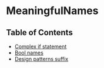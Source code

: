 # MeaningfulNames
## Table of Contents
- [Complex if statement](https://github.com/DzidekDotNet/MeaningfulNames/tree/main/ComplexIf)
- [Bool names](https://github.com/DzidekDotNet/MeaningfulNames/tree/main/BoolNames)
- [Design patterns suffix](https://github.com/DzidekDotNet/MeaningfulNames/tree/main/DesignPatternsSuffix)